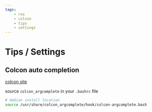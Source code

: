 ```yaml
---
tags:
    - ros
    - colcon
    - tips
    - settings
---
```


# Tips / Settings

## Colcon auto completion

[colcon site](https://colcon.readthedocs.io/en/released/user/installation.html#enable-completion)

source `colcon_argcomplete` in your `.bashrc` file

```bash
# debian install location
source /usr/share/colcon_argcomplete/hook/colcon-argcomplete.bash
```
